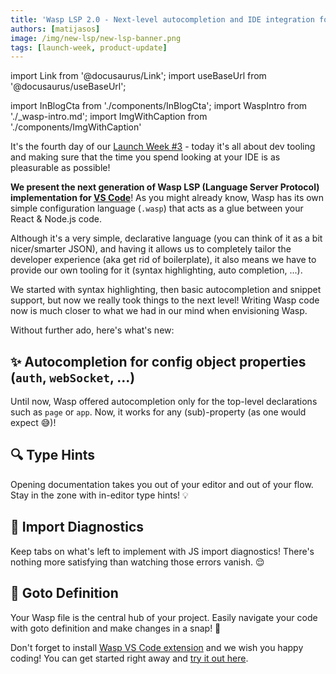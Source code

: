 ```yaml
---
title: 'Wasp LSP 2.0 - Next-level autocompletion and IDE integration for Wasp projects!'
authors: [matijasos]
image: /img/new-lsp/new-lsp-banner.png
tags: [launch-week, product-update]
---
```


import Link from '@docusaurus/Link';
import useBaseUrl from '@docusaurus/useBaseUrl';

import InBlogCta from './components/InBlogCta';
import WaspIntro from './_wasp-intro.md';
import ImgWithCaption from './components/ImgWithCaption'

<ImgWithCaption
    source="img/new-lsp/new-lsp-banner.png"
/>

It's the fourth day of our [Launch Week #3](/blog/2023/06/22/wasp-launch-week-three) - today it's all about dev tooling and making sure that the time you spend looking at your IDE is as pleasurable as possible!

**We present the next generation of Wasp LSP (Language Server Protocol) implementation for [VS Code](https://marketplace.visualstudio.com/items?itemName=wasp-lang.wasp)**! As you might already know, Wasp has its own simple configuration language (`.wasp`) that acts as a glue between your React & Node.js code.

Although it's a very simple, declarative language (you can think of it as a bit nicer/smarter JSON), and having it allows us to completely tailor the developer experience (aka get rid of boilerplate), it also means we have to provide our own tooling for it (syntax highlighting, auto completion, ...).

We started with syntax highlighting, then basic autocompletion and snippet support, but now we really took things to the next level! Writing Wasp code now is much closer to what we had in our mind when envisioning Wasp.

Without further ado, here's what's new:

## ✨ Autocompletion for config object properties (`auth`, `webSocket`, ...)

Until now, Wasp offered autocompletion only for the top-level declarations such as `page` or `app`. Now, it works for any (sub)-property (as one would expect 😅)!

<ImgWithCaption
    source="img/new-lsp/dict-completion.gif"
    caption="Fill out your Wasp configuration faster and with less typos! 💻🚀"
/>

## 🔍 Type Hints

Opening documentation takes you out of your editor and out of your flow. Stay in the zone with in-editor type hints! 💡

<ImgWithCaption
    source="img/new-lsp/type-hints.gif"
/>

## 🚨 Import Diagnostics

Keep tabs on what's left to implement with JS import diagnostics! There's nothing more satisfying than watching those errors vanish. 😌

<ImgWithCaption
    source="img/new-lsp/import-diagnostics.gif"
    caption="Wasp now automatically detects if the function you referenced doesn't exist or is not exported."
/>

## 🔗 Goto Definition

Your Wasp file is the central hub of your project. Easily navigate your code with goto definition and make changes in a snap! 💨

<ImgWithCaption
    source="img/new-lsp/goto-definition.gif"
    caption="Cmd/Ctrl + click and Wasp LSP takes you straight to the function body!"
/>


Don't forget to install [Wasp VS Code extension](https://marketplace.visualstudio.com/items?itemName=wasp-lang.wasp) and we wish you happy coding! You can get started right away and [try it out here](/docs/quick-start).
